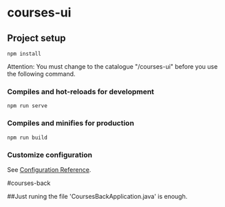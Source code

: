 # courses-ui


## Project setup
```
npm install
```
Attention: You must change to the catalogue "/courses-ui" before you use the following command.
### Compiles and hot-reloads for development
```
npm run serve
```

### Compiles and minifies for production
```
npm run build
```

### Customize configuration
See [Configuration Reference](https://cli.vuejs.org/config/).


#courses-back

##Just runing the file 'CoursesBackApplication.java' is enough.


